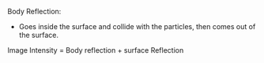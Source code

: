 
Body Reflection: 
- Goes inside the surface and collide with the particles, then comes out of the surface.

Image Intensity = Body reflection + surface Reflection
